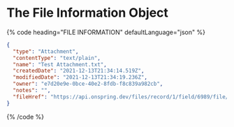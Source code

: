 # The File Information Object

{% code heading="FILE INFORMATION" defaultLanguage="json" %}

```json
{
  "type": "Attachment",
  "contentType": "text/plain",
  "name": "Test Attachment.txt",
  "createdDate": "2021-12-13T21:34:14.519Z",
  "modifiedDate": "2021-12-13T21:34:19.236Z",
  "owner": "e7d20e9e-0bce-40e2-8fdb-f8c839a982cb",
  "notes": "",
  "fileHref": "https://api.onspring.dev/files/record/1/field/6989/file/89/file"
}
```

{% /code %}
